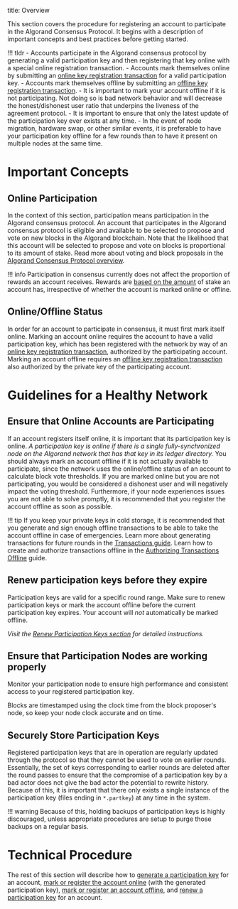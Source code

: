 title: Overview

This section covers the procedure for registering an account to participate in the Algorand Consensus Protocol. It begins with a description of important concepts and best practices before getting started. 

!!! tldr
	- Accounts participate in the Algorand consensus protocol by generating a valid participation key and then registering that key online with a special online registration transaction.
	- Accounts mark themselves online by submitting an [online key registration transaction](../../features/transactions/index.md#register-account-online) for a valid participation key.
	- Accounts mark themselves offline by submitting an [offline key registration transaction](../../features/transactions/index.md#register-account-offline). 
	- It is important to mark your account offline if it is not participating. Not doing so is bad network behavior and will decrease the honest/dishonest user ratio that underpins the liveness of the agreement protocol.
	- It is important to ensure that only the latest update of the participation key ever exists at any time.
	- In the event of node migration, hardware swap, or other similar events, it is preferable to have your participation key offline for a few rounds than to have it present on multiple nodes at the same time.

# Important Concepts

## Online Participation
In the context of this section, participation means participation in the Algorand consensus protocol. An account that participates in the Algorand consensus protocol is eligible and available to be selected to propose and vote on new blocks in the Algorand blockchain. Note that the likelihood that this account will be selected to propose and vote on blocks is proportional to its amount of stake. Read more about voting and block proposals in the [Algorand Consensus Protocol overview](../../algorand_consensus.md#the-algorand-consensus-protocol).

!!! info
    Participation in consensus currently does not affect the proportion of rewards an account receives. Rewards are [based on the amount](https://algorand.foundation/rewards-faq) of stake an account has, irrespective of whether the account is marked online or offline. 

## Online/Offline Status
In order for an account to participate in consensus, it must first mark itself online. Marking an account online requires the account to have a valid participation key, which has been registered with the network by way of an [online key registration transaction](../../features/transactions/index.md#register-account-online), authorized by the participating account. Marking an account offline requires an [offline key registration transaction](../../features/transactions/index.md#register-account-offline) also authorized by the private key of the participating account.

# Guidelines for a Healthy Network

## Ensure that Online Accounts are Participating
If an account registers itself online, it is important that its participation key is online. _A participation key is online if there is a single fully-synchronized node on the Algorand network that has that key in its ledger directory._ You should always mark an account offline if it is not actually available to participate, since the network uses the online/offline status of an account to calculate block vote thresholds. If you are marked online but you are not participating, you would be considered a dishonest user and will negatively impact the voting threshold. Furthermore, if your node experiences issues you are not able to solve promptly, it is recommended that you register the account offline as soon as possible.

!!! tip
	If you keep your private keys in cold storage, it is recommended that you generate and sign enough offline transactions to be able to take the account offline in case of emergencies. Learn more about generating transactions for future rounds in the [Transactions guide](../../features/transactions/index.md##sending-a-transaction-in-the-future). Learn how to create and authorize transactions offline in the [Authorizing Transactions Offline](../../features/transactions/offline_transactions.md) guide.

## Renew participation keys before they expire
Participation keys are valid for a specific round range. Make sure to renew participation keys or mark the account offline before the current participation key expires. Your account will _not_ automatically be marked offline.

_Visit the [Renew Participation Keys section](./renew.md) for detailed instructions._

## Ensure that Participation Nodes are working properly
Monitor your participation node to ensure high performance and consistent access to your registered participation key. 

Blocks are timestamped using the clock time from the block proposer's node, so keep your node clock accurate and on time.

## Securely Store Participation Keys

Registered participation keys that are in operation are regularly updated through the protocol so that they cannot be used to vote on earlier rounds. Essentially, the set of keys corresponding to earlier rounds are deleted after the round passes to ensure that the compromise of a participation key by a bad actor does not give the bad actor the potential to rewrite history. Because of this, it is important that there only exists a single instance of the participation key (files ending in `*.partkey`) at any time in the system. 

!!! warning
	Because of this, holding backups of participation keys is highly discouraged, unless appropriate procedures are setup to purge those backups on a regular basis.

# Technical Procedure

The rest of this section will describe how to [generate a participation key](./generate_keys.md) for an account, [mark or register the account online](./online.md) (with the generated participation key), [mark or register an account offline](./offline.md), and [renew a participation key](./renew.md) for an account.
